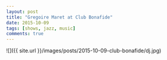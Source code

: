 ```yaml
---
layout: post
title: "Gregoire Maret at Club Bonafide"
date: 2015-10-09
tags: [shows, jazz, music]
comments: true
---
```

![]({{ site.url }}/images/posts/2015-10-09-club-bonafide/dj.jpg)


